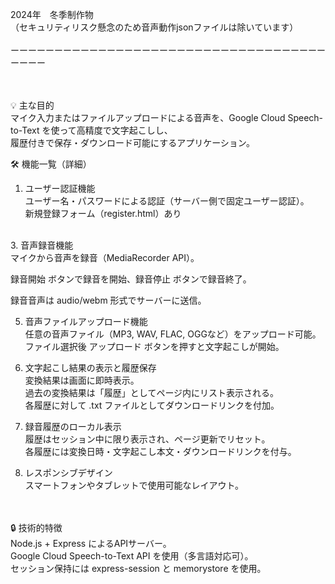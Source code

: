 2024年　冬季制作物
<br>（セキュリティリスク懸念のため音声動作jsonファイルは除いています）
<br>
<br>ーーーーーーーーーーーーーーーーーーーーーーーーーーーーーーーーーーーーーーーー
<br>
<br>
<br>

💡 主な目的<br>
マイク入力またはファイルアップロードによる音声を、Google Cloud Speech-to-Text を使って高精度で文字起こしし、
<br>履歴付きで保存・ダウンロード可能にするアプリケーション。<br>

🛠️ 機能一覧（詳細）<br>
1. ユーザー認証機能<br>
ユーザー名・パスワードによる認証（サーバー側で固定ユーザー認証）。<br>
新規登録フォーム（register.html）あり<br>
<br>
3. 音声録音機能<br>
マイクから音声を録音（MediaRecorder API）。<br>

録音開始 ボタンで録音を開始、録音停止 ボタンで録音終了。<br>

録音音声は audio/webm 形式でサーバーに送信。<br>

5. 音声ファイルアップロード機能<br>
任意の音声ファイル（MP3, WAV, FLAC, OGGなど）をアップロード可能。<br>
ファイル選択後 アップロード ボタンを押すと文字起こしが開始。<br>

6. 文字起こし結果の表示と履歴保存<br>
変換結果は画面に即時表示。<br>
過去の変換結果は「履歴」としてページ内にリスト表示される。<br>
各履歴に対して .txt ファイルとしてダウンロードリンクを付加。<br>

7. 録音履歴のローカル表示<br>
履歴はセッション中に限り表示され、ページ更新でリセット。<br>
各履歴には変換日時・文字起こし本文・ダウンロードリンクを付与。<br>

6. レスポンシブデザイン<br>
スマートフォンやタブレットで使用可能なレイアウト。<br>
<br>
<br>
🔒 技術的特徴<br>
Node.js + Express によるAPIサーバー。<br>
Google Cloud Speech-to-Text API を使用（多言語対応可）。<br>
セッション保持には express-session と memorystore を使用。<br>
